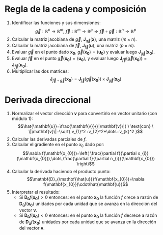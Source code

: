 # Regla de la cadena y composición
1. Identificar las funciones y sus dimensiones: 
	$$\vec{g}:\mathbb{R}^n\to\mathbb{R}^m,\ \vec{f}:\mathbb{R}^m\to \mathbb{R}^p\Rightarrow \vec{f}\circ \vec{g}:\mathbb{R}^n\to \mathbb{R}^p$$
2. Calcular la matriz jacobiana de $\vec{g}$, $\mathbf{J}_{\vec{g}}(\mathbf{x})$, una matriz $(m\times n)$.
3. Calcular la matriz jacobiana de $\vec{f}$, $\mathbf{J}_{\vec{f}}(\mathbf{u})$, una matriz $(p\times m)$.
4. Evaluar $\vec{g}$ en el punto dado $\mathbf{x_{0}}$, $\vec{g}(\mathbf{x_{0}})=(\mathbf{u_{0}})$ y evaluar luego $\mathbf{J}_{\vec{g}}(\mathbf{x_{0}})$.
5. Evaluar $\vec{f}$ en el punto $\vec{g}(\mathbf{x_{0}})=(\mathbf{u_{0}})$, y evaluar luego $\mathbf{J}_{\vec{f}}(\vec{g}(\mathbf{x_{0}}))=\mathbf{J}_{\vec{f}}(\mathbf{u_{0}})$.
6. Multiplicar las dos matrices:
	$$\mathbf{J}_{\vec{f}\circ \vec{g}}(\mathbf{x_{0}})=\mathbf{J}_{\vec{f}}(\vec{g}(\mathbf{x_{0}}))\times \mathbf{J}_{\vec{g}}(\mathbf{x_{0}})$$
# Derivada direccional
1. Normalizar el vector dirección $\mathbf{v}$ para convertirlo en vector unitario (con módulo $1$):
	$$\hat{\mathbf{u}}=\frac{\mathbf{v}}{\|\mathbf{v}\|} \ \text{con} \ \|\mathbf{v}\|=\sqrt{ v_{1}^2+v_{2}^2+\dots+v_{k}^2 }$$
2. Calcular las derivadas parciales de $f$.
3. Calcular el gradiente en el punto $x_{0}$ dado por:
	$$\nabla f(\mathbf{x_{0}})=\left( \frac{\partial f}{\partial x_{i}}(\mathbf{x_{0}}),\dots,\frac{\partial f}{\partial n_{i}}(\mathbf{x_{0}}) \right)$$
4. Calcular la derivada haciendo el producto punto:
	$$\mathbf{D}_{\mathbf{\hat{u}}}f(\mathbf{x_{0}})=\nabla f(\mathbf{x_{0}})\cdot\hat{\mathbf{u}}$$
5. Interpretar el resultado:
	- Si $\mathbf{D}_{\mathbf{\hat{u}}}f(\mathbf{x_{0}})>0$ entonces: en el punto $\mathbf{x_{0}}$ la función $f$ crece a razón de $\mathbf{D}_{\mathbf{\hat{u}}}f(\mathbf{x_{0}})$ unidades por cada unidad que se avanza en la dirección del vector $\mathbf{v}$.
	-  Si $\mathbf{D}_{\mathbf{\hat{u}}}f(\mathbf{x_{0}})<0$ entonces: en el punto $\mathbf{x_{0}}$ la función $f$ decrece a razón de $\mathbf{D}_{\mathbf{\hat{u}}}f(\mathbf{x_{0}})$ unidades por cada unidad que se avanza en la dirección del vector $\mathbf{v}$.